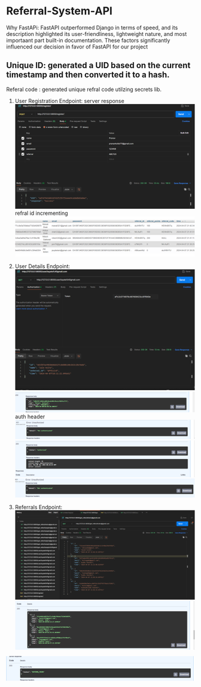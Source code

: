 # Referral-System-API

Why FastAPi: FastAPI outperformed Django in terms of speed, and its description highlighted its user-friendliness, lightweight nature, and most importaant part built-in documentation. These factors significantly influenced our decision in favor of FastAPI for our project

## Unique ID: generated a UID based on the current timestamp and then converted it to a hash.
Referal code : generated unique refral code utilzing secrets lib.

1. User Registration Endpoint:
server response
![alt text](image.png)
refral id incrementing
![alt text](image-4.png)

2. User Details Endpoint:
![alt text](image-3.png)
![alt text](image-7.png)
auth header
![alt text](image-5.png)
![alt text](image-6.png)
![alt text](image-9.png)

3. Referrals Endpoint:
![alt text](image-2.png)
![alt text](image-8.png)

![alt text](image-10.png)
